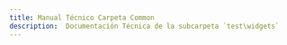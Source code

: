 ```yaml
---
title: Manual Técnico Carpeta Common
description:  Documentación Técnica de la subcarpeta `test\widgets`
---
```


